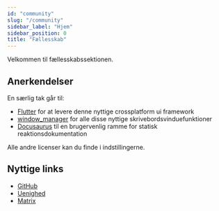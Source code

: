 ```yaml
---
id: "community"
slug: "/community"
sidebar_label: "Hjem"
sidebar_position: 0
title: "Fællesskab"
---
```


Velkommen til fællesskabssektionen.

## Anerkendelser

En særlig tak går til:

* [Flutter](https://github.com/flutter/flutter) for at levere denne nyttige crossplatform ui framework
* [window_manager](https://github.com/leanflutter/window_manager) for alle disse nyttige skrivebordsvinduefunktioner
* [Docusaurus](https://github.com/facebook/docusaurus) til en brugervenlig ramme for statisk reaktionsdokumentation

Alle andre licenser kan du finde i indstillingerne.

## Nyttige links

* [GitHub](https://github.com/LinwoodDev/Butterfly)
* [Uenighed](https://go.linwood.dev/discord)
* [Matrix](https://go.linwood.dev/matrix)
